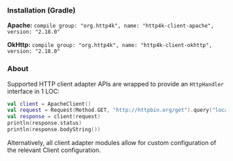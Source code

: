 ### Installation (Gradle)
**Apache:** ```compile group: "org.http4k", name: "http4k-client-apache", version: "2.18.0"```

**OkHttp:** ```compile group: "org.http4k", name: "http4k-client-okhttp", version: "2.18.0"```

### About
Supported HTTP client adapter APIs are wrapped to provide an `HttpHandler` interface in 1 LOC:

```kotlin
val client = ApacheClient()
val request = Request(Method.GET, "http://httpbin.org/get").query("location", "John Doe")
val response = client(request)
println(response.status)
println(response.bodyString())
```

Alternatively, all client adapter modules allow for custom configuration of the relevant Client configuration.
